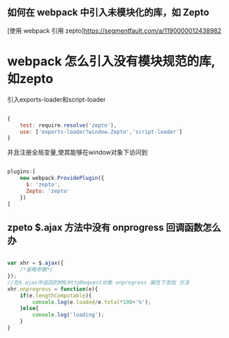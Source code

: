 ## 如何在 webpack 中引入未模块化的库，如 Zepto


[使用 webpack 引用 zepto]https://segmentfault.com/a/1190000012438982


# webpack 怎么引入没有模块规范的库,如zepto

引入exports-loader和script-loader

```javascript

{
    test: require.resolve('zepto'),
    use: ['exports-loader?window.Zepto','script-loader']
}


```

并且注册全局变量,使其能够在window对象下访问到

``` javascript

plugins:[
    new webpack.ProvidePlugin({
      $: 'zepto',
      Zepto: 'zepto'
    })
]

```

## zpeto $.ajax 方法中没有 onprogress 回调函数怎么办

```javascript

var xhr = $.ajax({
    /*省略参数*/
});
//在$.ajax中返回的XMLHttpRequest对象 onprogress 属性下添加 方法
xhr.onprogress = function(e){
    if(e.lengthComputable){
        console.log(e.loaded/e.total*100+'%');
    }else{
        console.log('loading');
    }
}

``` 

